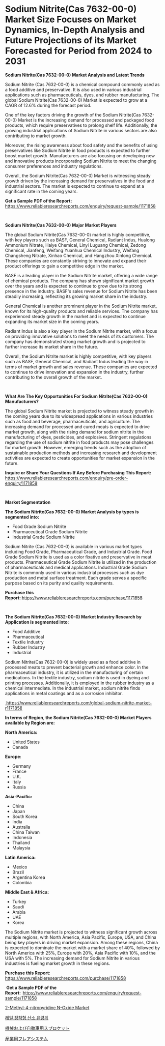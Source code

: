 <p><h1>Sodium Nitrite(Cas 7632-00-0) Market Size Focuses on Market Dynamics, In-Depth Analysis and Future Projections of its Market Forecasted for Period from 2024 to 2031</h1></p><p><strong>Sodium Nitrite(Cas 7632-00-0) Market Analysis and Latest Trends</strong></p>
<p><p>Sodium Nitrite (Cas 7632-00-0) is a chemical compound commonly used as a food additive and preservative. It is also used in various industrial applications such as pharmaceuticals, dyes, and rubber manufacturing. The global Sodium Nitrite(Cas 7632-00-0) Market is expected to grow at a CAGR of 12.6% during the forecast period.</p><p>One of the key factors driving the growth of the Sodium Nitrite(Cas 7632-00-0) Market is the increasing demand for processed and packaged food products, which require preservatives to prolong shelf life. Additionally, the growing industrial applications of Sodium Nitrite in various sectors are also contributing to market growth.</p><p>Moreover, the rising awareness about food safety and the benefits of using preservatives like Sodium Nitrite in food products is expected to further boost market growth. Manufacturers are also focusing on developing new and innovative products incorporating Sodium Nitrite to meet the changing consumer preferences and industry regulations.</p><p>Overall, the Sodium Nitrite(Cas 7632-00-0) Market is witnessing steady growth driven by the increasing demand for preservatives in the food and industrial sectors. The market is expected to continue to expand at a significant rate in the coming years.</p></p>
<p><strong>Get a Sample PDF of the Report:&nbsp;</strong> <a href="https://www.reliableresearchreports.com/enquiry/request-sample/1171858">https://www.reliableresearchreports.com/enquiry/request-sample/1171858</a></p>
<p>&nbsp;</p>
<p><strong>Sodium Nitrite(Cas 7632-00-0) Major Market Players</strong></p>
<p><p>The global Sodium Nitrite(Cas 7632-00-0) market is highly competitive, with key players such as BASF, General Chemical, Radiant Indus, Hualong Ammonium Nitrate, Haiye Chemical, Linyi Luguang Chemical, Zedong Chemical, Jianfeng, Weifang Yuanhua Chemical Industry, Weifang Changsheng Nitrate, Xinhao Chemical, and Hangzhou Xinlong Chemical. These companies are constantly striving to innovate and expand their product offerings to gain a competitive edge in the market.</p><p>BASF is a leading player in the Sodium Nitrite market, offering a wide range of chemical products. The company has shown significant market growth over the years and is expected to continue to grow due to its strong presence in the industry. BASF's sales revenue for Sodium Nitrite has been steadily increasing, reflecting its growing market share in the industry.</p><p>General Chemical is another prominent player in the Sodium Nitrite market, known for its high-quality products and reliable services. The company has experienced steady growth in the market and is expected to continue expanding its market size in the coming years.</p><p>Radiant Indus is also a key player in the Sodium Nitrite market, with a focus on providing innovative solutions to meet the needs of its customers. The company has demonstrated strong market growth and is projected to further increase its market share in the future.</p><p>Overall, the Sodium Nitrite market is highly competitive, with key players such as BASF, General Chemical, and Radiant Indus leading the way in terms of market growth and sales revenue. These companies are expected to continue to drive innovation and expansion in the industry, further contributing to the overall growth of the market.</p></p>
<p>&nbsp;</p>
<p><strong>What Are The Key Opportunities For Sodium Nitrite(Cas 7632-00-0) Manufacturers?</strong></p>
<p><p>The global Sodium Nitrite market is projected to witness steady growth in the coming years due to its widespread applications in various industries such as food and beverage, pharmaceuticals, and agriculture. The increasing demand for processed and cured meats is expected to drive market growth, along with the rising demand for sodium nitrite in the manufacturing of dyes, pesticides, and explosives. Stringent regulations regarding the use of sodium nitrite in food products may pose challenges for market growth. However, emerging trends such as the adoption of sustainable production methods and increasing research and development activities are expected to create opportunities for market expansion in the future.</p></p>
<p><strong>Inquire or Share Your Questions If Any Before Purchasing This Report:</strong> <a href="https://www.reliableresearchreports.com/enquiry/pre-order-enquiry/1171858">https://www.reliableresearchreports.com/enquiry/pre-order-enquiry/1171858</a></p>
<p>&nbsp;</p>
<p><strong>Market Segmentation</strong></p>
<p><strong>The Sodium Nitrite(Cas 7632-00-0) Market Analysis by types is segmented into:</strong></p>
<p><ul><li>Food Grade Sodium Nitrite</li><li>Pharmaceutical Grade Sodium Nitrite</li><li>Industrial Grade Sodium Nitrite</li></ul></p>
<p><p>Sodium Nitrite (Cas 7632-00-0) is available in various market types including Food Grade, Pharmaceutical Grade, and Industrial Grade. Food Grade Sodium Nitrite is used as a color fixative and preservative in meat products. Pharmaceutical Grade Sodium Nitrite is utilized in the production of pharmaceuticals and medical applications. Industrial Grade Sodium Nitrite is commonly used in various industrial processes such as dye production and metal surface treatment. Each grade serves a specific purpose based on its purity and quality requirements.</p></p>
<p><strong>Purchase this Report:&nbsp;</strong><a href="https://www.reliableresearchreports.com/purchase/1171858">https://www.reliableresearchreports.com/purchase/1171858</a></p>
<p>&nbsp;</p>
<p><strong>The Sodium Nitrite(Cas 7632-00-0) Market Industry Research by Application is segmented into:</strong></p>
<p><ul><li>Food Additive</li><li>Pharmaceutical</li><li>Textile Industry</li><li>Rubber Industry</li><li>Industrial</li></ul></p>
<p><p>Sodium Nitrite(Cas 7632-00-0) is widely used as a food additive in processed meats to prevent bacterial growth and enhance color. In the pharmaceutical industry, it is utilized in the manufacturing of certain medications. In the textile industry, sodium nitrite is used in dyeing and printing processes. Additionally, it is employed in the rubber industry as a chemical intermediate. In the industrial market, sodium nitrite finds applications in metal coatings and as a corrosion inhibitor.</p></p>
<p><a href="https://www.reliableresearchreports.com/global-sodium-nitrite-market-r1171858">&nbsp;https://www.reliableresearchreports.com/global-sodium-nitrite-market-r1171858</a></p>
<p><strong>In terms of Region, the Sodium Nitrite(Cas 7632-00-0) Market Players available by Region are:</strong></p>
<p>
    <p> <strong> North America: </strong>
        <ul>
            <li>United States</li>
            <li>Canada</li>
        </ul>
        </p> 
    <p> <strong> Europe: </strong>
        <ul>
            <li>Germany</li>
            <li>France</li>
            <li>U.K.</li>
            <li>Italy</li>
            <li>Russia</li>
        </ul>
        </p> 
    <p> <strong> Asia-Pacific: </strong>
        <ul>
            <li>China</li>
            <li>Japan</li>
            <li>South Korea</li>
            <li>India</li>
            <li>Australia</li>
            <li>China Taiwan</li>
            <li>Indonesia</li>
            <li>Thailand</li>
            <li>Malaysia</li>
        </ul>
        </p> 
    <p> <strong> Latin America: </strong>
        <ul>
            <li>Mexico</li>
            <li>Brazil</li>
            <li>Argentina Korea</li>
            <li>Colombia</li>
        </ul>
        </p> 
    <p> <strong> Middle East & Africa: </strong>
        <ul>
            <li>Turkey</li>
            <li>Saudi</li>
            <li>Arabia</li>
            <li>UAE</li>
            <li>Korea</li>
        </ul>
    </p>
    </p>
<p><p>The Sodium Nitrite market is projected to witness significant growth across multiple regions, with North America, Asia Pacific, Europe, USA, and China being key players in driving market expansion. Among these regions, China is expected to dominate the market with a market share of 40%, followed by North America with 25%, Europe with 20%, Asia Pacific with 10%, and the USA with 5%. The increasing demand for Sodium Nitrite in various industries is fueling market growth in these regions.</p></p>
<p><strong>Purchase this Report: </strong><a href="https://www.reliableresearchreports.com/purchase/1171858">https://www.reliableresearchreports.com/purchase/1171858</a></p>
<p>&nbsp;<strong>Get a Sample PDF of the Report:&nbsp;&nbsp;</strong><a href="https://www.reliableresearchreports.com/enquiry/request-sample/1171858">https://www.reliableresearchreports.com/enquiry/request-sample/1171858</a></p>
<p><strong></strong></p>
<p><p><a href="https://github.com/liliskanaya73/Market-Research-Report-List-1/blob/main/2-methyl-4-nitropyridine-n-oxide-market.md">2-Methyl-4-nitropyridine N-Oxide Market</a></p><p><a href="https://github.com/fredrickeglers/Market-Research-Report-List-2/blob/main/4452921142645.md">레일 장착형 산소 유량계</a></p><p><a href="https://github.com/alyle7648/Market-Research-Report-List-1/blob/main/6357559137133.md">機械および自動車用スプロケット</a></p><p><a href="https://github.com/SantosDicki04/Market-Research-Report-List-2/blob/main/7175754137132.md">産業用フレアシステム</a></p></p>